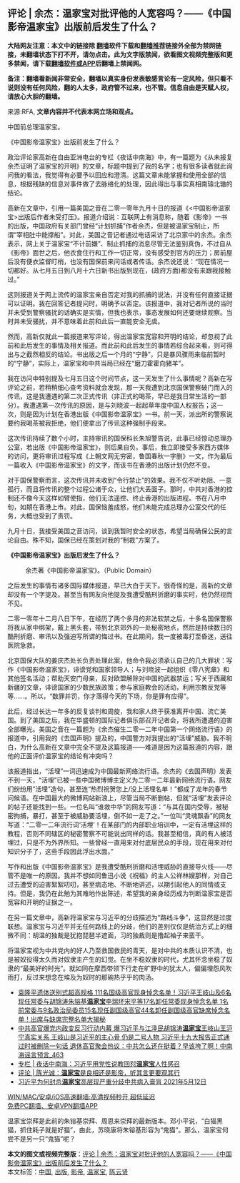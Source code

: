  <h2>评论 | 余杰：温家宝对批评他的人宽容吗？——《中国影帝温家宝》出版前后发生了什么？</h2> <p class="notice"><b>大陆网友注意：本文中的链接除 <a href="https://github.com/bannedbook/fanqiang" >翻墙</a>软件下载和<a href="https://github.com/killgcd/justmysocks/blob/master/README.md">翻墙推荐</a>链接外全部为禁网链接，未翻墙状态下打不开，请勿点击。此为文字版禁闻，欲看图文视频完整版和更多禁闻，请下载<a href="https://github.com/bannedbook/fanqiang">翻墙软件或APP</a>后翻墙上禁闻网。</p><p>备注：翻墙看新闻非常安全，翻墙以真实身份发表敏感言论有一定风险，但只看不说则没有任何风险，翻的人太多，政府管不过来，也不管。信息自由是天赋人权，请放心大胆的翻墙。</b></p>  <div class="entry"> <p>来源:RFA, <strong>文章内容并不代表本网立场和观点。</strong></p> <p>&#20013;&#22269;&#21069;&#24635;&#29702;&#28201;&#23478;&#23453;&#12290;             </p> <p>&#12298;&#20013;&#22269;&#24433;&#24093;&#28201;&#23478;&#23453;&#12299;&#20986;&#29256;&#21069;&#21457;&#29983;&#20102;&#20160;&#20040;&#65311;</p> <p>&#25919;&#27835;&#35780;&#35770;&#23478;&#39640;&#26032;&#22312;&#33258;&#30001;&#20122;&#27954;&#30005;&#21488;&#30340;&#19987;&#26639;&#12298;&#22812;&#35805;&#20013;&#21335;&#28023;&#12299;&#20013;&#65292;&#26377;&#19968;&#31687;&#39064;&#20026;&#12298;&#20174;&#26410;&#25253;&#22797;&#20313;&#26480;&#35777;&#26126;&#20102;&#28201;&#23478;&#23453;&#30340;&#24320;&#26126;&#12299;&#30340;&#25991;&#31456;&#65292;&#26631;&#39064;&#20013;&#25552;&#21040;&#20102;&#25105;&#30340;&#21517;&#23383;&#65307;&#20063;&#26377;&#24456;&#22810;&#35835;&#32773;&#23601;&#27492;&#35810;&#38382;&#25105;&#30340;&#30475;&#27861;&#65292;&#25105;&#35273;&#24471;&#26377;&#24517;&#35201;&#20104;&#20197;&#22238;&#24212;&#21644;&#28548;&#28165;&#12290;&#36825;&#31687;&#25991;&#31456;&#26410;&#33021;&#25484;&#25569;&#21644;&#20351;&#29992;&#20840;&#37096;&#30340;&#20449;&#24687;&#65292;&#26681;&#25454;&#27531;&#32570;&#30340;&#20449;&#24687;&#23545;&#20107;&#20214;&#20570;&#20102;&#21435;&#33033;&#32476;&#21270;&#30340;&#22788;&#29702;&#65292;&#22240;&#27492;&#24471;&#20986;&#19982;&#20107;&#23454;&#30495;&#30456;&#21335;&#36757;&#21271;&#36761;&#30340;&#32467;&#35770;&#12290;</p> <p>&#39640;&#26032;&#22312;&#25991;&#31456;&#20013;&#65292;&#24341;&#29992;&#19968;&#31687;&#32654;&#22269;&#20043;&#38899;&#22312;&#20108;&#38646;&#19968;&#38646;&#24180;&#20061;&#26376;&#21313;&#26085;&#30340;&#25253;&#36947;&#12298;&lt;&#20013;&#22269;&#24433;&#24093;&#28201;&#23478;&#23453;&gt;&#20986;&#29256;&#21518;&#20316;&#32773;&#26410;&#21463;&#25171;&#21387;&#12299;&#12290;&#25253;&#36947;&#20171;&#32461;&#35828;&#65306;&#20114;&#32852;&#32593;&#19978;&#26377;&#28040;&#24687;&#31216;&#65292;&#38543;&#30528;&#12298;&#24433;&#24093;&#12299;&#19968;&#20070;&#30340;&#20986;&#29256;&#65292;&#20013;&#22269;&#25919;&#24220;&#26377;&#20851;&#37096;&#38376;&#26366;&#32463;&#8220;&#35745;&#21010;&#25235;&#25429;&#8221;&#20316;&#32773;&#20313;&#26480;&#65292;&#20294;&#26159;&#34987;&#28201;&#23478;&#23453;&#21046;&#27490;&#65292;&#25152;&#35859;&#8220;&#23472;&#30456;&#32922;&#20013;&#33021;&#25745;&#33337;&#8221;&#12290;&#23545;&#27492;&#65292;&#32654;&#22269;&#20043;&#38899;&#35760;&#32773;&#36890;&#36807;&#30005;&#35805;&#37319;&#35775;&#20102;&#21271;&#20140;&#23478;&#20013;&#30340;&#20313;&#26480;&#12290;&#20313;&#26480;&#34920;&#31034;&#65292;&#32593;&#19978;&#20851;&#20110;&#28201;&#23478;&#23453;&#8220;&#19981;&#35745;&#21069;&#23244;&#8221;&#12289;&#21046;&#27490;&#25235;&#25429;&#30340;&#28040;&#24687;&#23613;&#31649;&#26080;&#27861;&#37492;&#21035;&#30495;&#20266;&#65292;&#19981;&#36807;&#33258;&#20174;&#12298;&#24433;&#24093;&#12299;&#38754;&#19990;&#20043;&#21518;&#65292;&#20182;&#34915;&#39135;&#20303;&#34892;&#21644;&#24037;&#20316;&#19968;&#20999;&#27491;&#24120;&#65292;&#27809;&#26377;&#24863;&#21463;&#21040;&#23448;&#26041;&#30340;&#21387;&#21147;&#65307;&#25151;&#21069;&#23627;&#21518;&#27809;&#26377;&#20415;&#34915;&#30417;&#30563;&#30447;&#26786;&#65292;&#20063;&#27809;&#26377;&#22269;&#20445;&#21069;&#26469;&#38382;&#35805;&#25110;&#32773;&#20256;&#35805;&#12290;&#20313;&#26480;&#35828;&#36824;&#35828;&#65306;&#8220;&#29616;&#22312;&#24773;&#20917;&#19968;&#20999;&#37117;&#22909;&#12290;&#20174;&#19971;&#26376;&#20116;&#26085;&#21040;&#20843;&#26376;&#21313;&#20845;&#26085;&#26032;&#20070;&#20986;&#29256;&#21040;&#29616;&#22312;&#65292;(&#25919;&#24220;&#26041;&#38754;)&#37117;&#27809;&#26377;&#26469;&#36319;&#25105;&#25509;&#35302;&#36807;&#12290;&#8221;</p>  <p>&#36825;&#21017;&#25253;&#36947;&#20851;&#20110;&#32593;&#19978;&#27969;&#20256;&#30340;&#28201;&#23478;&#23453;&#20146;&#33258;&#21542;&#23450;&#23545;&#25105;&#30340;&#25235;&#25429;&#30340;&#35828;&#27861;&#65292;&#24182;&#27809;&#26377;&#20219;&#20309;&#30452;&#25509;&#35777;&#25454;&#21487;&#20197;&#35777;&#26126;&#12290;&#25105;&#22312;&#22238;&#31572;&#35760;&#32773;&#25552;&#38382;&#26102;&#65292;&#26126;&#30830;&#20104;&#20197;&#21542;&#23450;&#12290;&#35813;&#25253;&#36947;&#20013;&#65292;&#25105;&#23545;&#35760;&#32773;&#25152;&#35828;&#30340;&#24403;&#26102;&#24182;&#26410;&#21463;&#21040;&#35686;&#23519;&#39578;&#25200;&#30340;&#35805;&#30830;&#23454;&#26159;&#23454;&#24773;&#65292;&#20294;&#25105;&#20063;&#34920;&#31034;&#65292;&#20107;&#24577;&#21457;&#23637;&#22914;&#20309;&#36824;&#35201;&#32487;&#32493;&#35266;&#23519;&#12290;&#24403;&#26102;&#24182;&#26410;&#21463;&#39578;&#25200;&#65292;&#24182;&#19981;&#24847;&#21619;&#30528;&#27492;&#21069;&#21644;&#27492;&#21518;&#19968;&#30452;&#33021;&#23433;&#20840;&#26080;&#34398;&#12290;</p> <p>&#28982;&#32780;&#65292;&#39640;&#26032;&#20165;&#23601;&#27492;&#19968;&#31687;&#25253;&#36947;&#26469;&#20889;&#35780;&#35770;&#65292;&#24471;&#20986;&#28201;&#23478;&#23453;&#23485;&#23481;&#21644;&#24320;&#26126;&#30340;&#32467;&#35770;&#65292;&#21364;&#24573;&#35270;&#20102;&#27492;&#21069;&#21644;&#27492;&#21518;&#21457;&#29983;&#30340;&#20107;&#24773;&#21450;&#30456;&#20851;&#25253;&#36947;&#12290;&#32780;&#27492;&#21069;&#21644;&#27492;&#21518;&#21457;&#29983;&#30340;&#20107;&#24773;&#33509;&#32508;&#21512;&#36215;&#26469;&#30475;&#65292;&#21017;&#21487;&#24471;&#20986;&#19982;&#20043;&#25130;&#28982;&#30456;&#21453;&#30340;&#32467;&#35770;&#12290;&#20070;&#20986;&#29256;&#20043;&#21518;&#19968;&#20010;&#26376;&#30340;&#8220;&#23425;&#38745;&#8221;&#65292;&#21482;&#26159;&#26292;&#39118;&#39588;&#38632;&#26469;&#20020;&#21069;&#26242;&#26102;&#30340;&#8220;&#23425;&#38745;&#8221;&#65292;&#23454;&#38469;&#19978;&#65292;&#28201;&#23478;&#23453;&#21644;&#20013;&#20849;&#24403;&#23616;&#24050;&#32463;&#22312;&#8220;&#30952;&#20992;&#38669;&#38669;&#21521;&#29482;&#32650;&#8221;&#12290;</p> <p>&#25105;&#22312;&#35775;&#38382;&#20013;&#29305;&#21035;&#25552;&#21450;&#19971;&#26376;&#20116;&#26085;&#36825;&#20010;&#26102;&#38388;&#33410;&#28857;&#65292;&#36825;&#19968;&#22825;&#21457;&#29983;&#20102;&#20160;&#20040;&#20107;&#24773;&#21602;&#65311;&#39640;&#26032;&#22312;&#20889;&#35780;&#35770;&#20043;&#21069;&#65292;&#33509;&#31245;&#31245;&#32454;&#24515;&#26597;&#32771;&#36164;&#26009;&#23601;&#20250;&#21457;&#29616;&#65292;&#37027;&#19968;&#22825;&#25105;&#36973;&#21040;&#21271;&#20140;&#22269;&#20445;&#35686;&#23519;&#30772;&#38376;&#32780;&#20837;&#30340;&#20256;&#35759;&#65292;&#36825;&#26159;&#25105;&#36973;&#36935;&#30340;&#31532;&#20108;&#27425;&#27491;&#24335;&#20256;&#35759;&#65288;&#38750;&#27491;&#24335;&#30340;&#21917;&#33590;&#65292;&#26089;&#24050;&#26159;&#25105;&#26085;&#24120;&#29983;&#27963;&#30340;&#19968;&#37096;&#20998;&#65289;&#12290;&#25105;&#36973;&#36935;&#31532;&#19968;&#27425;&#20256;&#35759;&#30340;&#21407;&#22240;&#65292;&#26159;&#19982;&#21016;&#26195;&#27874;&#19968;&#36215;&#36215;&#33609;&#24180;&#24230;&#20013;&#22269;&#20154;&#26435;&#25253;&#21578;&#65307;&#36825;&#19968;&#27425;&#65292;&#21017;&#26159;&#22240;&#20026;&#35745;&#21010;&#22312;&#39321;&#28207;&#20986;&#29256;&#12298;&#20013;&#22269;&#24433;&#24093;&#28201;&#23478;&#23453;&#12299;&#19968;&#20070;&#12290;&#21069;&#19968;&#22825;&#65292;&#27966;&#20986;&#25152;&#30340;&#35686;&#23519;&#35828;&#35201;&#32422;&#25105;&#21917;&#33590;&#34987;&#25105;&#25298;&#32477;&#65292;&#20182;&#20204;&#20415;&#25343;&#20986;&#20102;&#20256;&#35759;&#36825;&#31181;&#24378;&#21046;&#25163;&#27573;&#26469;&#12290;</p> <p>&#36825;&#27425;&#20256;&#35759;&#25345;&#32493;&#20102;&#25968;&#20010;&#23567;&#26102;&#65292;&#20027;&#25345;&#23457;&#35759;&#30340;&#22269;&#20445;&#31185;&#38271;&#26417;&#26093;&#35686;&#21578;&#35828;&#65292;&#27492;&#20107;&#24050;&#32463;&#24778;&#21160;&#24635;&#29702;&#21150;&#20844;&#23460;&#65292;&#33509;&#20986;&#29256;&#12298;&#20013;&#22269;&#24433;&#24093;&#28201;&#23478;&#23453;&#12299;&#65292;&#21017;&#21518;&#26524;&#33258;&#36127;&#12290;&#20107;&#21518;&#65292;&#25105;&#31435;&#21363;&#25509;&#21463;&#22810;&#23478;&#35199;&#26041;&#23186;&#20307;&#30340;&#35775;&#38382;&#65292;&#26356;&#23558;&#23457;&#35759;&#36807;&#31243;&#20889;&#25104;&#12298;&#19978;&#26397;&#25991;&#32593;&#26080;&#31351;&#23494;&#65292;&#40065;&#22269;&#26149;&#31179;&#19968;&#23383;&#21024;&#12299;&#19968;&#25991;&#65292;&#20316;&#20026;&#26368;&#21518;&#19968;&#31687;&#25910;&#20837;&#12298;&#20013;&#22269;&#24433;&#24093;&#28201;&#23478;&#23453;&#12299;&#30340;&#25991;&#23383;&#65292;&#32780;&#35813;&#20070;&#22312;&#39321;&#28207;&#30340;&#20986;&#29256;&#35745;&#21010;&#20173;&#28982;&#19981;&#21464;&#12290;</p> <p>&#23545;&#20110;&#22269;&#20445;&#35686;&#23519;&#32780;&#35328;&#65292;&#36825;&#27425;&#20256;&#35759;&#24182;&#26410;&#25910;&#21040;&#8220;&#20196;&#34892;&#31105;&#27490;&#8221;&#30340;&#25928;&#26524;&#12290;&#25105;&#19981;&#20165;&#19981;&#21548;&#21149;&#38459;&#12289;&#19968;&#24847;&#23396;&#34892;&#65292;&#32780;&#19988;&#23558;&#20256;&#35759;&#30340;&#25972;&#20010;&#36807;&#31243;&#20844;&#35832;&#20110;&#20247;&#65292;&#35753;&#20182;&#20204;&#22823;&#20002;&#38754;&#23376;&#12290;&#37027;&#26102;&#65292;&#20013;&#20849;&#23545;&#39321;&#28207;&#30340;&#25511;&#21046;&#36824;&#19981;&#20687;&#20170;&#22825;&#36825;&#26679;&#22914;&#33218;&#20351;&#25351;&#65292;&#20182;&#20204;&#26080;&#27861;&#36965;&#25511;&#12289;&#32456;&#27490;&#39321;&#28207;&#30340;&#20986;&#29256;&#36827;&#31243;&#12290;&#20070;&#22312;&#20843;&#26376;&#20013;&#26092;&#65292;&#22914;&#26399;&#22312;&#39321;&#28207;&#19978;&#24066;&#12290;&#23545;&#27492;&#65292;&#22269;&#20445;&#24700;&#32670;&#25104;&#24594;&#65292;&#20182;&#20204;&#26410;&#33021;&#23436;&#25104;&#24635;&#29702;&#21150;&#20844;&#23460;&#20132;&#20195;&#30340;&#20219;&#21153;&#65292;&#22823;&#27010;&#20063;&#21463;&#21040;&#20102;&#36131;&#32602;&#12290;</p>  <p>&#20061;&#26376;&#21313;&#26085;&#65292;&#25105;&#25509;&#21463;&#32654;&#22269;&#20043;&#38899;&#35775;&#38382;&#65292;&#35848;&#21040;&#25105;&#26242;&#26102;&#23433;&#20840;&#30340;&#29366;&#24577;&#65292;&#24076;&#26395;&#24403;&#23616;&#30830;&#20445;&#20844;&#27665;&#30340;&#35328;&#35770;&#33258;&#30001;&#12290;&#27530;&#19981;&#30693;&#65292;&#22269;&#20445;&#24050;&#32463;&#22312;&#31574;&#21010;&#23545;&#25105;&#30340;&#8220;&#21046;&#35009;&#8221;&#26041;&#26696;&#20102;&#12290;</p> <p><strong>&#12298;&#20013;&#22269;&#24433;&#24093;&#28201;&#23478;&#23453;&#12299;&#20986;&#29256;&#21518;&#21457;&#29983;&#20102;&#20160;&#20040;&#65311;</strong></p> <figure> <figcaption>&#20313;&#26480;&#33879;&#12298;&#20013;&#22269;&#24433;&#24093;&#28201;&#23478;&#23453;&#12299;&#12290;&#65288;Public Domain&#65289;</figcaption></figure> <p>&#20043;&#21518;&#21457;&#29983;&#30340;&#20107;&#24773;&#26377;&#35832;&#22810;&#22269;&#38469;&#23186;&#20307;&#25253;&#36947;&#65292;&#26089;&#24050;&#22823;&#30333;&#20110;&#22825;&#19979;&#12290;&#24456;&#22855;&#24618;&#30340;&#26159;&#65292;&#39640;&#26032;&#30340;&#25991;&#31456;&#21364;&#27809;&#26377;&#19968;&#20010;&#23383;&#25552;&#21450;&#12290;&#29978;&#33267;&#24403;&#26377;&#32593;&#21451;&#21521;&#20182;&#25552;&#21450;&#25105;&#36973;&#21463;&#37239;&#21009;&#25240;&#30952;&#30340;&#20107;&#23454;&#26102;&#65292;&#20182;&#20173;&#28982;&#35270;&#32780;&#19981;&#35265;&#12290;</p> <p>&#20108;&#38646;&#19968;&#38646;&#24180;&#21313;&#20108;&#26376;&#20843;&#26085;&#19979;&#21320;&#65292;&#22312;&#32463;&#21382;&#20102;&#20004;&#20010;&#22810;&#26376;&#30340;&#38750;&#27861;&#36719;&#31105;&#20043;&#21518;&#65292;&#21313;&#22810;&#21517;&#22269;&#20445;&#35686;&#23519;&#23558;&#25105;&#20174;&#23478;&#20013;&#32465;&#26550;&#65292;&#25140;&#19978;&#40657;&#22836;&#22871;&#65292;&#24102;&#21040;&#21271;&#20140;&#37066;&#22806;&#30340;&#19968;&#22788;&#31192;&#23494;&#22320;&#28857;&#65292;&#28982;&#21518;&#26159;&#25345;&#32493;&#25968;&#26085;&#30340;&#37239;&#21009;&#25240;&#30952;&#12289;&#23457;&#35759;&#20197;&#21450;&#24378;&#36843;&#20889;&#25152;&#35859;&#30340;&#24724;&#36807;&#20070;&#12290;&#22312;&#27492;&#26399;&#38388;&#65292;&#25105;&#19968;&#24230;&#34987;&#27602;&#25171;&#33267;&#26127;&#36855;&#65292;&#36865;&#24448;&#21307;&#38498;&#24613;&#25937;&#12290;</p> <p>&#21271;&#20140;&#22269;&#20445;&#22823;&#38431;&#30340;&#23004;&#24198;&#26480;&#22788;&#38271;&#36127;&#36131;&#22788;&#29702;&#27492;&#26696;&#65292;&#20182;&#21629;&#20196;&#25105;&#24517;&#39035;&#25215;&#35748;&#33258;&#24049;&#30340;&#20960;&#22823;&#32618;&#29366;&#65306;&#20889;&#20316;&#12298;&#20013;&#22269;&#24433;&#24093;&#28201;&#23478;&#23453;&#12299;&#65292;&#35837;&#35876;&#20826;&#21644;&#22269;&#23478;&#39046;&#23548;&#20154;&#65307;&#19982;&#21016;&#26195;&#27874;&#19968;&#36215;&#32452;&#32455;&#12298;&#38646;&#20843;&#23466;&#31456;&#12299;&#21644;&#20854;&#20182;&#31614;&#21517;&#27963;&#21160;&#65307;&#24110;&#21161;&#22825;&#23433;&#38376;&#27597;&#20146;&#65292;&#21453;&#23545;&#27431;&#30431;&#35299;&#38500;&#23545;&#20013;&#22269;&#30340;&#27494;&#22120;&#31105;&#36816;&#65307;&#20889;&#20851;&#20110;&#35199;&#34255;&#21644;&#26032;&#30086;&#30340;&#25991;&#31456;&#65292;&#35837;&#35876;&#22269;&#23478;&#30340;&#23569;&#25968;&#27665;&#26063;&#25919;&#31574;&#65307;&#21442;&#19982;&#23478;&#24237;&#25945;&#20250;&#30340;&#27963;&#21160;&#65292;&#21033;&#29992;&#23447;&#25945;&#21453;&#20826;&#31561;&#31561;&#8230;&#8230;&#12290;&#25152;&#20197;&#65292;&#8220;&#25968;&#32618;&#24182;&#32602;&#65292;&#20320;&#25165;&#33853;&#24471;&#20170;&#22825;&#30340;&#19979;&#22330;&#65292;&#20320;&#26159;&#32618;&#26377;&#24212;&#24471;&#8221;&#12290;</p>  <p>&#27492;&#21518;&#65292;&#32463;&#36807;&#38271;&#36798;&#19968;&#24180;&#22810;&#30340;&#21453;&#22797;&#35848;&#21028;&#21644;&#21608;&#26059;&#65292;&#25105;&#21644;&#23478;&#20154;&#32456;&#20110;&#33719;&#20934;&#31163;&#24320;&#20013;&#22269;&#12289;&#27969;&#20129;&#32654;&#22269;&#12290;&#21040;&#20102;&#32654;&#22269;&#20043;&#21518;&#65292;&#25105;&#22312;&#21326;&#30427;&#39039;&#30340;&#22269;&#38469;&#35760;&#32773;&#20465;&#20048;&#37096;&#21484;&#24320;&#35760;&#32773;&#20250;&#65292;&#23558;&#25105;&#25152;&#36973;&#36935;&#30340;&#36843;&#23475;&#20840;&#37096;&#26333;&#20809;&#12290;&#32654;&#22269;&#20043;&#38899;&#22312;&#19968;&#31687;&#39064;&#20026;&#12298;&#20313;&#26480;&#20652;&#29983;&#20108;&#38646;&#19968;&#20108;&#24180;&#20013;&#22269;&#31532;&#19968;&#20010;&#32593;&#32476;&#27969;&#34892;&#35821;&#12299;&#30340;&#25253;&#36947;&#20013;&#65292;&#24341;&#29992;&#25105;&#30340;&#12298;&#21435;&#22269;&#22768;&#26126;&#12299;&#25552;&#21450;&#30340;&#65292;&#20013;&#22269;&#35686;&#26041;&#23545;&#25105;&#25552;&#20986;&#30340;&#8220;&#27963;&#22475;&#8221;&#23041;&#32961;&#12290;&#25105;&#19981;&#26126;&#30333;&#65292;&#20026;&#20160;&#20040;&#39640;&#26032;&#22312;&#25991;&#31456;&#20013;&#23436;&#20840;&#19981;&#25552;&#21450;&#36825;&#31687;&#25253;&#36947;&#8212;&#8212;&#38590;&#36947;&#26159;&#22240;&#20026;&#36825;&#31687;&#25253;&#36947;&#30340;&#20869;&#23481;&#65292;&#36319;&#20182;&#30340;&#27491;&#38754;&#35780;&#20215;&#28201;&#23478;&#23453;&#30340;&#32467;&#35770;&#26377;&#20914;&#31361;&#21527;&#65311;</p> <p>&#35813;&#25253;&#36947;&#25351;&#20986;&#65292;&#8220;&#27963;&#22475;&#8221;&#19968;&#35789;&#36805;&#36895;&#25104;&#20026;&#20013;&#22269;&#26368;&#26032;&#32593;&#32476;&#27969;&#34892;&#35821;&#12290;&#20313;&#26480;&#30340;&#12298;&#21435;&#22269;&#22768;&#26126;&#12299;&#21457;&#34920;&#19981;&#21040;&#19968;&#22825;&#65292;&#8220;&#27963;&#22475;&#8221;&#24050;&#34987;&#19968;&#20123;&#20013;&#22269;&#24494;&#21338;&#21338;&#20027;&#23450;&#20041;&#20026;&#20108;&#38646;&#19968;&#20108;&#24180;&#26368;&#26032;&#32593;&#32476;&#27969;&#34892;&#35821;&#12290;&#32593;&#21451;&#20204;&#32439;&#32439;&#29992;&#8220;&#27963;&#22475;&#8221;&#36896;&#21477;&#65292;&#29978;&#33267;&#36830;&#8220;&#28909;&#28872;&#31069;&#36154;&#24744;&#19978;/&#27809;&#19978;&#27963;&#22475;&#21517;&#21333;&#65281;&#8221;&#37117;&#25104;&#20102;&#40857;&#24180;&#30340;&#26149;&#33410;&#38382;&#20505;&#35821;&#12290;&#22312;&#20013;&#22269;&#26368;&#22823;&#30340;&#24494;&#21338;&#32593;&#31449;&#26032;&#28010;&#19978;&#65292;&#23613;&#31649;&#24403;&#23616;&#19981;&#26029;&#21024;&#24086;&#65292;&#20294;&#23601;&#8220;&#27963;&#22475;&#8221;&#21457;&#34920;&#35780;&#35770;&#30340;&#24086;&#23376;&#36824;&#33021;&#25214;&#21040;&#19968;&#20123;&#12290;&#19968;&#20301;&#21517;&#21483;&#8220;&#35841;&#25937;&#20013;&#21326;&#8221;&#30340;&#32593;&#21451;&#20889;&#36947;&#65306;&#8220;&#19982;&#20854;&#22312;&#22269;&#20869;&#21463;&#36785;&#65292;&#34987;&#31192;&#23494;&#25304;&#25429;&#65292;&#26292;&#25171;&#65292;&#29978;&#33267;&#20110;&#34987;&#23041;&#32961;&#35201;&#27963;&#22475;&#65292;&#20498;&#19981;&#22914;&#19968;&#36208;&#20102;&#20043;&#12290;&#8221;&#19968;&#20301;&#21483;&#8220;&#28789;&#39746;&#39128;&#39321;&#8221;&#30340;&#32593;&#21451;&#20889;&#36947;&#65306;&#8220;&#20108;&#38646;&#19968;&#20108;&#24180;&#27969;&#34892;&#35789;&#8216;&#27963;&#22475;&#8217;&#65281;&#22312;&#26576;&#37096;&#38376;&#30340;&#20869;&#37096;&#32844;&#19994;&#22521;&#35757;&#20013;&#65292;&#19968;&#23450;&#26377;&#27963;&#22475;&#36825;&#26679;&#30340;&#25945;&#31243;&#65292;&#21542;&#21017;&#19981;&#21516;&#36758;&#21306;&#30340;&#31192;&#23494;&#35686;&#23519;&#19981;&#21487;&#33021;&#35828;&#20986;&#21516;&#26679;&#30340;&#35805;&#12290;&#25105;&#29978;&#33267;&#30456;&#20449;&#65292;&#30495;&#30340;&#26377;&#20154;&#34987;&#27963;&#22475;&#36807;&#65292;&#21482;&#26159;&#19981;&#20026;&#22806;&#30028;&#25152;&#30693;&#12290;&#19968;&#20123;&#26366;&#32463;&#19968;&#30452;&#29992;&#26469;&#23545;&#20184;&#24213;&#23618;&#27665;&#20247;&#30340;&#25163;&#27573;&#65292;&#29616;&#22312;&#29992;&#26469;&#23545;&#20184;&#30693;&#35782;&#20998;&#23376;&#20102;&#65292;&#36825;&#20123;&#25163;&#27573;&#22240;&#27492;&#28014;&#20986;&#27700;&#38754;&#12290;&#8221;</p> <p>&#20889;&#20316;&#21644;&#20986;&#29256;&#12298;&#20013;&#22269;&#24433;&#24093;&#28201;&#23478;&#23453;&#12299;&#26159;&#25105;&#36973;&#21463;&#37239;&#21009;&#25240;&#30952;&#21644;&#27963;&#22475;&#23041;&#32961;&#30340;&#30452;&#25509;&#23548;&#28779;&#32447;&#8212;&#8212;&#23613;&#31649;&#19981;&#26159;&#21807;&#19968;&#30340;&#21407;&#22240;&#12290;&#25105;&#24182;&#19981;&#24819;&#22914;&#21516;&#40065;&#36805;&#23567;&#35828;&#12298;&#31069;&#31119;&#12299;&#30340;&#20027;&#20154;&#20844;&#31077;&#26519;&#23234;&#37027;&#26679;&#65292;&#23545;&#33258;&#24049;&#36807;&#21435;&#36973;&#21463;&#30340;&#36843;&#23475;&#32110;&#32110;&#21480;&#21480;&#65292;&#29978;&#33267;&#30149;&#24577;&#22320;&#12289;&#19981;&#26029;&#22320;&#35762;&#36848;&#65292;&#20197;&#26399;&#24341;&#36215;&#20182;&#20154;&#30340;&#21516;&#24773;&#25110;&#25903;&#25345;&#12290;&#20294;&#26159;&#65292;&#25105;&#20173;&#22312;&#27492;&#21193;&#20026;&#20854;&#38590;&#22320;&#20316;&#20986;&#38472;&#36848;&#65292;&#24076;&#26395;&#25105;&#30340;&#20146;&#36523;&#32463;&#21382;&#25104;&#20026;&#21028;&#26029;&#28201;&#23478;&#23453;&#26159;&#21542;&#23485;&#23481;&#21644;&#24320;&#26126;&#30340;&#35777;&#25454;&#20043;&#19968;&#12290;</p> <p>&#22312;&#21478;&#19968;&#31687;&#25991;&#31456;&#20013;&#65292;&#39640;&#26032;&#23558;&#28201;&#23478;&#23453;&#19982;&#20064;&#36817;&#24179;&#30340;&#20998;&#27495;&#25551;&#36848;&#20026;&#8220;&#36335;&#32447;&#26007;&#20105;&#8221;&#65292;&#36825;&#26174;&#28982;&#26159;&#36807;&#24230;&#32852;&#24819;&#12290;&#28201;&#23478;&#23453;&#19982;&#20064;&#36817;&#24179;&#24182;&#26080;&#20219;&#20309;&#36335;&#32447;&#19978;&#30340;&#20998;&#27495;&#65292;&#20182;&#20204;&#30340;&#24046;&#21035;&#20165;&#20165;&#26159;&#32479;&#27835;&#26041;&#24335;&#19978;&#30340;&#32454;&#24494;&#19981;&#21516;&#65306;&#32993;&#28201;&#30340;&#29420;&#35009;&#26159;&#29369;&#25265;&#29749;&#29750;&#21322;&#36974;&#38754;&#65292;&#20064;&#30340;&#29420;&#35009;&#21017;&#26159;&#25784;&#36215;&#34966;&#23376;&#26469;&#34542;&#24178;&#12290;</p> <p>&#23558;&#28201;&#23478;&#23453;&#35270;&#20026;&#20013;&#20849;&#20826;&#20869;&#30340;&#22909;&#20154;&#20035;&#33267;&#25937;&#22269;&#25937;&#27665;&#30340;&#38738;&#22825;&#65292;&#26159;&#23545;&#20013;&#20849;&#30340;&#26412;&#36136;&#35748;&#35782;&#19981;&#28165;&#65292;&#20063;&#26159;&#34987;&#22900;&#24441;&#24471;&#22826;&#20037;&#32780;&#23545;&#22900;&#38582;&#20027;&#20135;&#29983;&#30340;&#24187;&#35273;&#12290;&#22312;&#22352;&#19981;&#31283;&#22900;&#38582;&#30340;&#26102;&#20195;&#65292;&#23588;&#20854;&#24576;&#24565;&#22352;&#31283;&#20102;&#22900;&#38582;&#30340;&#8220;&#26368;&#32654;&#22909;&#30340;&#26102;&#20809;&#8221;&#12290;&#23601;&#22914;&#21516;&#22312;&#25705;&#35199;&#24102;&#39046;&#19979;&#34892;&#36208;&#22312;&#26103;&#37326;&#20013;&#30340;&#29369;&#22826;&#20154;&#65292;&#20559;&#20559;&#22475;&#24616;&#39118;&#21561;&#38632;&#25171;&#65292;&#21453;&#36807;&#26469;&#24819;&#24565;&#22312;&#22467;&#21450;&#20026;&#22900;&#26102;&#30340;&#37027;&#30871;&#28909;&#20046;&#20046;&#30340;&#32905;&#27748;&#12290;</p>  <ul class='op-related-articles' title='相关阅读'> <li><a href='https://www.bannedbook.org/bnews/comments/20210524/1552850.html' target='_blank'>袁隆平遗体送别式超高规格 111名国级高官现身悼念名单！习近平王岐山及6名现任常委与胡锦涛朱镕基<b>温家宝</b>李瑞环宋平等17名卸任常委现身悼念名单 1名前常委与9名政治局委员15名现任副国级高官44名卸任副国级高官缺席悼念名单！出席与缺席完整名单大揭秘</a></li> <li><a href='https://www.bannedbook.org/bnews/comments/20210522/1551429.html' target='_blank'>中共高官爆党内政变反习行动内幕 爆习近平与江泽民胡锦涛<b>温家宝</b>王岐山王沪宁真实关系 王岐山是习近平的主心骨 仍是二号人物 习近平十九大报告正式通过时被删除一句话 退休高官聚会热议：中共怎么还在挺着？早该垮了啊！中南海谣言预言_463</a></li> <li><a href='https://www.bannedbook.org/bnews/cbnews/20210515/1546587.html' target='_blank'>专栏 | 夜话中南海：习近平用党性说教回怼<b>温家宝</b>人性感召</a></li> <li><a href='https://www.bannedbook.org/bnews/comments/20210513/1545178.html' target='_blank'>评论 | 陈光诚：<b>温家宝</b>是良相还是影帝，听其言更要观其行</a></li> <li><a href='https://www.bannedbook.org/bnews/bannedvideo/20210512/1545075.html' target='_blank'>习近平为何封杀<b>温家宝</b>高层现严重分歧中共病入膏肓 2021年5月12日</a></li> </ul> <p class="texttj"> <a href="https://github.com/bannedbook/fanqiang/wiki/V2ray%E6%9C%BA%E5%9C%BA" target="_blank">WIN/MAC/安卓/iOS高速翻墙:高清视频秒开,超低延迟</a><br/> <a href="https://github.com/bannedbook/fanqiang/wiki/%E7%A6%81%E9%97%BB%E7%BD%91%E5%AE%89%E5%8D%93%E7%BF%BB%E5%A2%99%E6%96%B0%E9%97%BBAPP" target="_blank">免费PC翻墙、安卓VPN翻墙APP</a></p><p>&#28201;&#23478;&#23453;&#23815;&#25308;&#26159;&#27492;&#21069;&#30340;&#26417;&#38229;&#22522;&#23815;&#25308;&#12289;&#21608;&#24681;&#26469;&#23815;&#25308;&#30340;&#26368;&#26032;&#29256;&#26412;&#12290;&#37011;&#23567;&#24179;&#35828;&#65292;&#8220;&#30333;&#29483;&#40657;&#29483;&#65292;&#25235;&#20303;&#32791;&#23376;&#23601;&#26159;&#22909;&#29483;&#8221;&#65292;&#30001;&#27492;&#65292;&#33487;&#26195;&#24247;&#23558;&#26417;&#38229;&#22522;&#24418;&#23481;&#20026;&#8220;&#39740;&#29483;&#8221;&#12290;&#37027;&#20040;&#65292;&#28201;&#23478;&#23453;&#20309;&#23581;&#19981;&#26159;&#21478;&#19968;&#21482;&#8220;&#39740;&#29483;&#8221;&#21602;&#65311;</p><a name='sharetosocial'></a>       <div><b>本文的图文或视频完整版</b>：<a href='https://www.bannedbook.org/bnews/comments/20210601/1558182.html'>评论 | 余杰：温家宝对批评他的人宽容吗？——《中国影帝温家宝》出版前后发生了什么？</a></div>  </div><!--END ENTRY--> <div class="postfooter"> <div>本文标签：<a href="https://www.bannedbook.org/bnews/tag/%E4%B8%AD%E5%9B%BD/" rel="tag">中国</a>, <a href="https://www.bannedbook.org/bnews/tag/%E5%87%BA%E7%89%88/" rel="tag">出版</a>, <a href="https://www.bannedbook.org/bnews/tag/%e5%bd%b1%e5%b8%9d/" rel="tag">影帝</a>, <a href="https://www.bannedbook.org/bnews/tag/%e6%b8%a9%e5%ae%b6%e5%ae%9d/" rel="tag">温家宝</a>, <a href="https://www.bannedbook.org/bnews/tag/%e9%99%88%e4%ba%91%e8%b4%a4/" rel="tag">陈云贤</a></div>  </div><!--END POSTFOOTER--> 